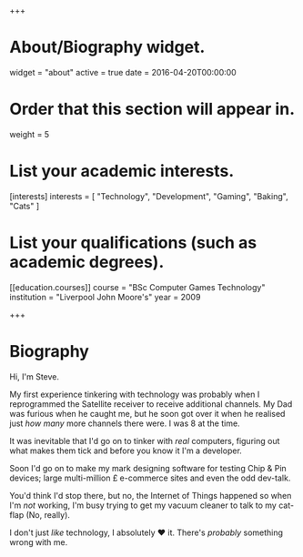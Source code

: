 +++
# About/Biography widget.
widget = "about"
active = true
date = 2016-04-20T00:00:00

# Order that this section will appear in.
weight = 5

# List your academic interests.
[interests]
  interests = [
    "Technology",
    "Development",
    "Gaming",
	"Baking",
  "Cats"
  ]

# List your qualifications (such as academic degrees).
[[education.courses]]
  course = "BSc Computer Games Technology"
  institution = "Liverpool John Moore's"
  year = 2009

 
+++

# Biography

Hi, I'm Steve.

My first experience tinkering with technology was probably when I reprogrammed the Satellite receiver to receive additional channels. My Dad was furious when he caught me, but he soon got over it when he realised just _how many_ more channels there were. I was 8 at the time.

It was inevitable that I'd go on to tinker with _real_ computers, figuring out what makes them tick and before you know it I'm a developer. 

Soon I'd go on to make my mark designing software for testing Chip & Pin devices; large multi-million £ e-commerce sites and even the odd dev-talk.

You'd think I'd stop there, but no, the Internet of Things happened so when I'm _not_ working, I'm busy trying to get my vacuum cleaner to talk to my cat-flap (No, really).

I don't just _like_ technology, I absolutely ❤ it. There's _probably_ something wrong with me.